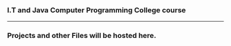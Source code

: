 ### I.T and Java Computer Programming College course
----------------------------------------------------
###  Projects and other Files will be hosted here.
